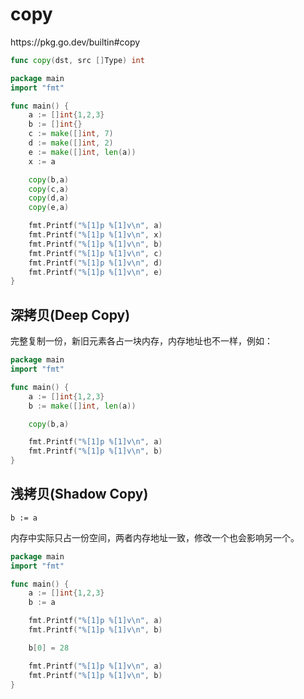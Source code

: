 # copy

<div class="o">https://pkg.go.dev/builtin#copy</div>

```go
func copy(dst, src []Type) int
```

<div class="run"></div>

```go
package main
import "fmt"

func main() {
    a := []int{1,2,3}
    b := []int{}
    c := make([]int, 7)
    d := make([]int, 2)
    e := make([]int, len(a))
    x := a

    copy(b,a)
    copy(c,a)
    copy(d,a)
    copy(e,a)

    fmt.Printf("%[1]p %[1]v\n", a)
    fmt.Printf("%[1]p %[1]v\n", x)
    fmt.Printf("%[1]p %[1]v\n", b)
    fmt.Printf("%[1]p %[1]v\n", c)
    fmt.Printf("%[1]p %[1]v\n", d)
    fmt.Printf("%[1]p %[1]v\n", e)
}
```

## 深拷贝(Deep Copy)

完整复制一份，新旧元素各占一块内存，内存地址也不一样，例如：

<div class="run"></div>

```go
package main
import "fmt"

func main() {
    a := []int{1,2,3}
    b := make([]int, len(a))

    copy(b,a)

    fmt.Printf("%[1]p %[1]v\n", a)
    fmt.Printf("%[1]p %[1]v\n", b)
}
```

## 浅拷贝(Shadow Copy)

```
b := a
```

内存中实际只占一份空间，两者内存地址一致，修改一个也会影响另一个。

<div class="run"></div>

```go
package main
import "fmt"

func main() {
    a := []int{1,2,3}
    b := a

    fmt.Printf("%[1]p %[1]v\n", a)
    fmt.Printf("%[1]p %[1]v\n", b)

    b[0] = 28

    fmt.Printf("%[1]p %[1]v\n", a)
    fmt.Printf("%[1]p %[1]v\n", b)
}
```
